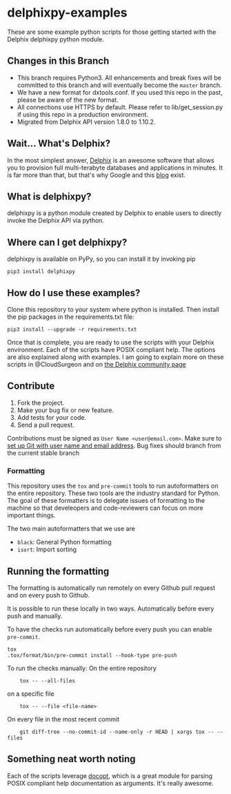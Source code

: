 # delphixpy-examples
These are some example python scripts for those getting started
with the Delphix delphixpy python module.

## Changes in this Branch
- This branch requires Python3. All enhancements and break fixes will
  be committed to this branch and will eventually become the
  ``master`` branch.
- We have a new format for dxtools.conf. If you used this repo in the
  past, please be aware of the new format.
- All connections use HTTPS by default. Please refer to
  lib/get\_session.py if using this repo in a production environment.
- Migrated from Delphix API version 1.8.0 to 1.10.2.

## Wait... What's Delphix?
In the most simplest answer, [Delphix](http://www.delphix.com) is an
awesome software that allows you to provision full multi-terabyte
databases and applications in minutes. It is far more than that, but
that's why Google and this [blog](adam.today) exist.

## What is delphixpy?
delphixpy is a python module created by Delphix to enable users to
directly invoke the Delphix API via python.

## Where can I get delphixpy?
delphixpy is available on PyPy, so you can install it by invoking pip

    pip3 install delphixpy

## How do I use these examples?
Clone this repository to your system where python is installed. Then
install the pip packages in the requirements.txt file:

    pip3 install --upgrade -r requirements.txt

Once that is complete, you are ready to use the scripts with your
Delphix environment. Each of the scripts have POSIX compliant
help. The options are also explained along with examples. I am going
to explain more on these scripts in @CloudSurgeon and on [the Delphix
community page](https://community.delphix.com)

## <a id="contribute"></a>Contribute

1.  Fork the project.
2.  Make your bug fix or new feature.
3.  Add tests for your code.
4.  Send a pull request.

Contributions must be signed as `User Name <user@email.com>`. Make
sure to [set up Git with user name and email
address](https://git-scm.com/book/en/v2/Getting-Started-First-Time-Git-Setup). Bug
fixes should branch from the current stable branch

### Formatting

This repository uses the `tox` and `pre-commit` tools to run
autoformatters on the entire repository. These two tools are the
industry standard for Python. The goal of these formatters is to
delegate issues of formatting to the machine so that develeopers and
code-reviewers can focus on more important things.

The two main autoformatters that we use are
 - `black`: General Python formatting
 - `isort`: Import sorting

## Running the formatting

The formatting is automatically run remotely on every Github pull
request and on every push to Github.

It is possible to run these locally in two ways. Automatically before
every push and manually.

To have the checks run automatically before every push you can enable
`pre-commit`.

```
tox
.tox/format/bin/pre-commit install --hook-type pre-push
```

To run the checks manually:
On the entire repository
```
	tox -- --all-files
```
on a specific file
```
	tox -- --file <file-name>
```
On every file in the most recent commit
```
    git diff-tree --no-commit-id --name-only -r HEAD | xargs tox -- --files
```

## Something neat worth noting
Each of the scripts leverage
[docopt](https://github.com/docopt/docopt), which is a great module
for parsing POSIX compliant help documentation as arguments. It's
really awesome.
